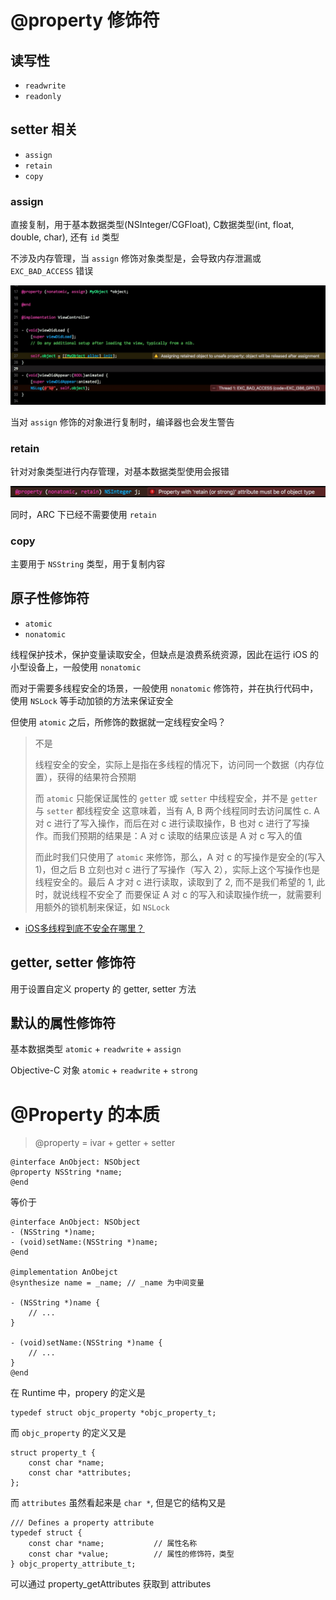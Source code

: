 # @property 修饰符

## 读写性
- `readwrite`
- `readonly`

## setter 相关
- `assign`
- `retain`
- `copy`

### assign

直接复制，用于基本数据类型(NSInteger/CGFloat), C数据类型(int, float, double, char), 还有 `id` 类型

不涉及内存管理，当 `assign` 修饰对象类型是，会导致内存泄漏或 `EXC_BAD_ACCESS` 错误

![](media/15243651195699.jpg)

当对 `assign` 修饰的对象进行复制时，编译器也会发生警告

### retain

针对对象类型进行内存管理，对基本数据类型使用会报错

![](media/15243647336983.jpg)

同时，ARC 下已经不需要使用 `retain`

### copy

主要用于 `NSString` 类型，用于复制内容

## 原子性修饰符
- `atomic`
- `nonatomic`

线程保护技术，保护变量读取安全，但缺点是浪费系统资源，因此在运行 iOS 的小型设备上，一般使用 `nonatomic`

而对于需要多线程安全的场景，一般使用 `nonatomic` 修饰符，并在执行代码中，使用 `NSLock` 等手动加锁的方法来保证安全

但使用 `atomic` 之后，所修饰的数据就一定线程安全吗？

> 不是
> 
> 线程安全的安全，实际上是指在多线程的情况下，访问同一个数据（内存位置），获得的结果符合预期
> 
> 而 `atomic` 只能保证属性的 `getter` 或 `setter` 中线程安全，并不是 `getter` 与 `setter` 都线程安全
> 这意味着，当有 A, B 两个线程同时去访问属性 c. A 对 c 进行了写入操作，而后在对 c 进行读取操作，B 也对 c 进行了写操作。而我们预期的结果是：A 对 c 读取的结果应该是 A 对 c 写入的值
> 
> 而此时我们只使用了 `atomic` 来修饰，那么，A 对 c 的写操作是安全的(写入 1)，但之后 B 立刻也对 c 进行了写操作（写入 2），实际上这个写操作也是线程安全的。最后 A 才对 c 进行读取，读取到了 2, 而不是我们希望的 1, 此时，就说线程不安全了
> 而要保证 A 对 c 的写入和读取操作统一，就需要利用额外的锁机制来保证，如 `NSLock`

- [iOS多线程到底不安全在哪里？](http://mrpeak.cn/blog/ios-thread-safety/)

## getter, setter 修饰符

用于设置自定义 property 的 getter, setter 方法

## 默认的属性修饰符

基本数据类型 `atomic` + `readwrite` + `assign`

Objective-C 对象 `atomic` + `readwrite` + `strong`

# @Property 的本质

> @property = ivar + getter + setter

```objc
@interface AnObject: NSObject
@property NSString *name;
@end
```

等价于

```objc
@interface AnObject: NSObject
- (NSString *)name;
- (void)setName:(NSString *)name;
@end

@implementation AnObejct
@synthesize name = _name; // _name 为中间变量

- (NSString *)name {
    // ...
}

- (void)setName:(NSString *)name {
    // ...
}
@end
```

在 Runtime 中，propery 的定义是

```objc
typedef struct objc_property *objc_property_t;
```

而 `objc_property` 的定义又是

```objc
struct property_t {
    const char *name;
    const char *attributes;
};
```

而 `attributes` 虽然看起来是 `char *`, 但是它的结构又是

```objc
/// Defines a property attribute
typedef struct {
    const char *name;           // 属性名称
    const char *value;          // 属性的修饰符，类型
} objc_property_attribute_t;
```

可以通过 property_getAttributes 获取到 attributes



